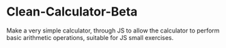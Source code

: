 # Clean-Calculator-Beta

Make a very simple calculator, 
  through JS to allow the calculator to perform basic arithmetic operations, 
  suitable for JS small exercises.
